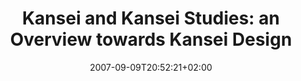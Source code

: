 ---
members: ["PLevy"]
slug: kansei-and-kansei-studies-an-overview-towards-kansei-design
title: "Kansei and Kansei Studies: an Overview towards Kansei Design"
tags: ['kansei', 'kansei_studies', 'kansei_design']
layout: single
searchFilter: Event
publitype: presentation
subsection: lecture
institution:
    heig: 1
    logo: Tsukuba
    short: 'U. of Tsukuba'
    web: "https://www.tsukuba.ac.jp/"
    name: "University of Tsukuba"
kansei: true
research: 
    -  kansei
chaire: false
date: 2007-09-09T20:52:21+02:00
reference: "Lévy, P. (2008). Kansei and Kansei Studies: an Overview towards Kansei Design, presented at the the International Symposium of the 21th Century COE Program for the Promotion of Kansei Science for Understanding the Mechanism of Mind and Heart, Tsukuba, Japan. September 9th, 2007."
---